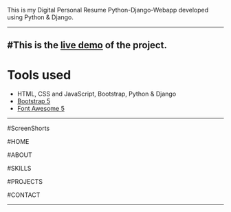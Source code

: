 This is my Digital Personal Resume Python-Django-Webapp developed using Python & Django.

---------------------------------------------------------------------------------------------------------------------------------------------------------------

#This is the [live demo](https://mubinattar.pythonanywhere.com/) of the project.
-----------------------------------------------------------------------------------------------------------------------------------------------------------------
# Tools used #

* HTML, CSS and JavaScript, Bootstrap, Python & Django
* [Bootstrap 5](https://getbootstrap.com/docs/5.0/getting-started/introduction/)
* [Font Awesome 5](https://fontawesome.com/)
---------------------------------------------------------------------------------------------------------------------------------------------------------------
#ScreenShorts

#HOME


#ABOUT

#SKILLS

#PROJECTS

#CONTACT


--------------------------------------------------------------------------------------------------------------- 


